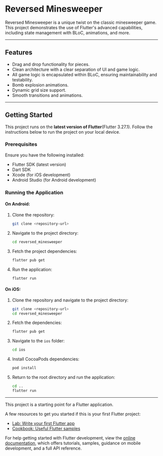 # Reversed Minesweeper

Reversed Minesweeper is a unique twist on the classic minesweeper game. This project demonstrates the use of Flutter's advanced capabilities, including state management with BLoC, animations, and more.

---

## Features
- Drag and drop functionality for pieces.
- Clean architecture with a clear separation of UI and game logic.
- All game logic is encapsulated within BLoC, ensuring maintainability and testability.
- Bomb explosion animations.
- Dynamic grid size support.
- Smooth transitions and animations.

---

## Getting Started
This project runs on the **latest version of Flutter**(Flutter 3.27.1). Follow the instructions below to run the project on your local device.

### Prerequisites
Ensure you have the following installed:
- Flutter SDK (latest version)
- Dart SDK
- Xcode (for iOS development)
- Android Studio (for Android development)

### Running the Application

#### On Android:
1. Clone the repository:
   ```bash
   git clone <repository-url>
   ```
2. Navigate to the project directory:
   ```bash
   cd reversed_minesweeper
   ```
3. Fetch the project dependencies:
   ```bash
   flutter pub get
   ```
4. Run the application:
   ```bash
   flutter run
   ```

#### On iOS:
1. Clone the repository and navigate to the project directory:
   ```bash
   git clone <repository-url>
   cd reversed_minesweeper
   ```
2. Fetch the dependencies:
   ```bash
   flutter pub get
   ```
3. Navigate to the `ios` folder:
   ```bash
   cd ios
   ```
4. Install CocoaPods dependencies:
   ```bash
   pod install
   ```
5. Return to the root directory and run the application:
   ```bash
   cd ..
   flutter run
   ```

---

This project is a starting point for a Flutter application.

A few resources to get you started if this is your first Flutter project:

- [Lab: Write your first Flutter app](https://docs.flutter.dev/get-started/codelab)
- [Cookbook: Useful Flutter samples](https://docs.flutter.dev/cookbook)

For help getting started with Flutter development, view the
[online documentation](https://docs.flutter.dev/), which offers tutorials,
samples, guidance on mobile development, and a full API reference.
